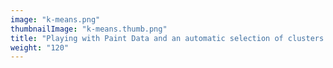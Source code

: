 ```yaml
---
image: "k-means.png"
thumbnailImage: "k-means.thumb.png"
title: "Playing with Paint Data and an automatic selection of clusters in k-Means."
weight: "120"
---
```

